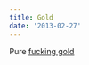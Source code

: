 ```yaml
---
title: Gold
date: '2013-02-27'
---
```


Pure [fucking gold][1]

[1]: http://www.huffingtonpost.com/2013/02/26/earlie-johnsons-stolen-porn_n_2766196.html
